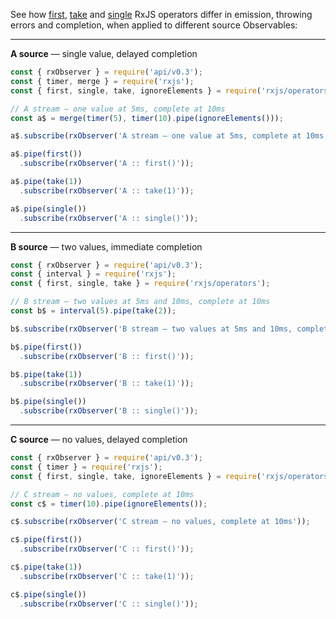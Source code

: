 <!--
name:		
title:		first vs take vs single
pageTitle:	first vs take vs single — RxJS operators head-to-head comparison + marble diagram
desc:		See how these RxJS operators differ in emission, throwing errors and completion, when applied to different source Observables:
docsUrl:	
-->

See how [first](/rxjs/first/), [take](/rxjs/take/) and [single](/rxjs/single/) RxJS operators differ in emission, throwing errors and completion, when applied to different source Observables:

---

**A source** — single value, delayed completion

```js
const { rxObserver } = require('api/v0.3');
const { timer, merge } = require('rxjs');
const { first, single, take, ignoreElements } = require('rxjs/operators');

// A stream — one value at 5ms, complete at 10ms
const a$ = merge(timer(5), timer(10).pipe(ignoreElements()));

a$.subscribe(rxObserver('A stream — one value at 5ms, complete at 10ms'));

a$.pipe(first())
  .subscribe(rxObserver('A :: first()'));

a$.pipe(take(1))
  .subscribe(rxObserver('A :: take(1)'));

a$.pipe(single())
  .subscribe(rxObserver('A :: single()'));
```

---

**B source** — two values, immediate completion

```js
const { rxObserver } = require('api/v0.3');
const { interval } = require('rxjs');
const { first, single, take } = require('rxjs/operators');

// B stream — two values at 5ms and 10ms, complete at 10ms
const b$ = interval(5).pipe(take(2));

b$.subscribe(rxObserver('B stream — two values at 5ms and 10ms, complete at 10ms'));

b$.pipe(first())
  .subscribe(rxObserver('B :: first()'));

b$.pipe(take(1))
  .subscribe(rxObserver('B :: take(1)'));

b$.pipe(single())
  .subscribe(rxObserver('B :: single()'));
```

---

**C source** — no values, delayed completion

```js
const { rxObserver } = require('api/v0.3');
const { timer } = require('rxjs');
const { first, single, take, ignoreElements } = require('rxjs/operators');

// C stream — no values, complete at 10ms
const c$ = timer(10).pipe(ignoreElements());

c$.subscribe(rxObserver('C stream — no values, complete at 10ms'));

c$.pipe(first())
  .subscribe(rxObserver('C :: first()'));

c$.pipe(take(1))
  .subscribe(rxObserver('C :: take(1)'));

c$.pipe(single())
  .subscribe(rxObserver('C :: single()'));
```
